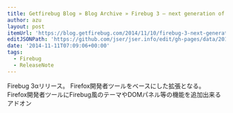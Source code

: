 ```yaml
---
title: Getfirebug Blog » Blog Archive » Firebug 3 – next generation of Firebug
author: azu
layout: post
itemUrl: 'https://blog.getfirebug.com/2014/11/10/firebug-3-next-generation-of-firebug/'
editJSONPath: 'https://github.com/jser/jser.info/edit/gh-pages/data/2014/11/index.json'
date: '2014-11-11T07:09:06+00:00'
tags:
  - Firebug
  - ReleaseNote
---
```

Firebug 3αリリース。
Firefox開発者ツールをベースにした拡張となる。
Firefox開発者ツールにFirebug風のテーマやDOMパネル等の機能を追加出来るアドオン
